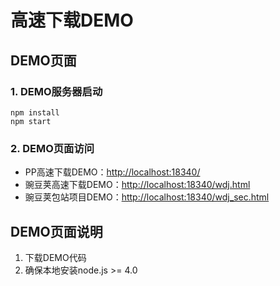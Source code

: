 # 高速下载DEMO #

## DEMO页面 ##

### 1. DEMO服务器启动 ###

```$
npm install
npm start
```

### 2. DEMO页面访问 ###

- PP高速下载DEMO：[http://localhost:18340/](http://locathost:18340/)
- 豌豆荚高速下载DEMO：[http://localhost:18340/wdj.html](http://locathost:18340/wdj.html)
- 豌豆荚包站项目DEMO：[http://localhost:18340/wdj_sec.html](http://locathost:18340/wdj_sec.html)

## DEMO页面说明 ##

1. 下载DEMO代码
2. 确保本地安装node.js >= 4.0
